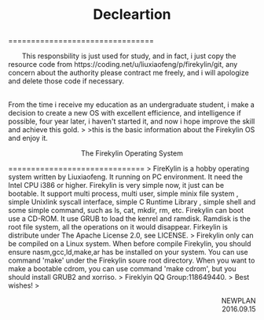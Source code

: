 # <p align="center">Decleartion</p>
================================
>
<p style="text-indent:2em;">This responsbility is just used for study, and in fact, i just copy the resource code from https://coding.net/u/liuxiaofeng/p/firekylin/git, any concern about the authority please contract me freely, and i will apologize and delete those code if necessary.</p></br>
From the time i receive my education as an undergraduate student, i make a decision to create a new OS with excellent efficience, and intelligence if possible, four year later, i haven't started it, and now i hope improve the skill and achieve this gold.
>
>this is the basic information about the Firekylin OS and enjoy it.






<p align="center">The Firekylin Operating System</p>
==============================
>
FireKylin is a hobby operating system written by Liuxiaofeng. It running on PC environment. It need the Intel CPU i386 or higher.
Firekylin is very simple now, it just can be bootable. It support multi process, multi user, simple minix file system , simple Unixlink syscall interface, simple C Runtime Library , simple shell and some simple command, such as ls, cat, mkdir, rm, etc.
Firekylin can boot use a CD-ROM. It use GRUB to load the kenrel and ramdisk. Ramdisk is the root file system, all the operations on it would disappear. 
Firkeylin is distribute under The Apache License 2.0, see LICENSE.
>   
Firekylin only can be compiled on a Linux system. When before compile Firekylin, you should ensure nasm,gcc,ld,make,ar has be installed on your system. You can use command 'make' under the Firekylin soure root directory.
When you want to make a bootable cdrom, you can use command 'make cdrom', but you should install GRUB2 and xorriso.
>
Fireklyin QQ Group:118649440.
>
Best wishes!
>

<p align="right">NEWPLAN </br>2016.09.15</p>
